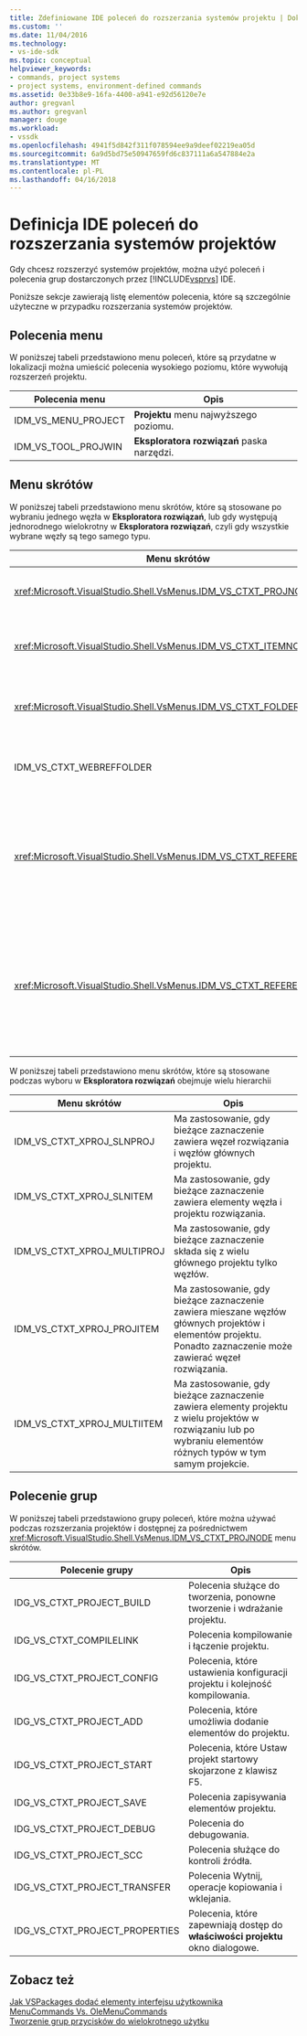 ```yaml
---
title: Zdefiniowane IDE poleceń do rozszerzania systemów projektu | Dokumentacja firmy Microsoft
ms.custom: ''
ms.date: 11/04/2016
ms.technology:
- vs-ide-sdk
ms.topic: conceptual
helpviewer_keywords:
- commands, project systems
- project systems, environment-defined commands
ms.assetid: 0e33b8e9-16fa-4400-a941-e92d56120e7e
author: gregvanl
ms.author: gregvanl
manager: douge
ms.workload:
- vssdk
ms.openlocfilehash: 4941f5d842f311f078594ee9a9deef02219ea05d
ms.sourcegitcommit: 6a9d5bd75e50947659fd6c837111a6a547884e2a
ms.translationtype: MT
ms.contentlocale: pl-PL
ms.lasthandoff: 04/16/2018
---
```

# <a name="ide-defined-commands-for-extending-project-systems"></a>Definicja IDE poleceń do rozszerzania systemów projektów
Gdy chcesz rozszerzyć systemów projektów, można użyć poleceń i polecenia grup dostarczonych przez [!INCLUDE[vsprvs](../../code-quality/includes/vsprvs_md.md)] IDE.  
  
 Poniższe sekcje zawierają listę elementów polecenia, które są szczególnie użyteczne w przypadku rozszerzania systemów projektów.  
  
## <a name="command-menus"></a>Polecenia menu  
 W poniższej tabeli przedstawiono menu poleceń, które są przydatne w lokalizacji można umieścić polecenia wysokiego poziomu, które wywołują rozszerzeń projektu.  
  
|Polecenia menu|Opis|  
|------------------|-----------------|  
|IDM_VS_MENU_PROJECT|**Projektu** menu najwyższego poziomu.|  
|IDM_VS_TOOL_PROJWIN|**Eksploratora rozwiązań** paska narzędzi.|  
  
## <a name="shortcut-menus"></a>Menu skrótów  
 W poniższej tabeli przedstawiono menu skrótów, które są stosowane po wybraniu jednego węzła w **Eksploratora rozwiązań**, lub gdy występują jednorodnego wielokrotny w **Eksploratora rozwiązań**, czyli gdy wszystkie wybrane węzły są tego samego typu.  
  
|Menu skrótów|Opis|  
|-------------------|-----------------|  
|<xref:Microsoft.VisualStudio.Shell.VsMenus.IDM_VS_CTXT_PROJNODE>|Stosuje się po wybraniu węzła projektu.|  
|<xref:Microsoft.VisualStudio.Shell.VsMenus.IDM_VS_CTXT_ITEMNODE>|Ma zastosowanie w przypadku wybrania pliku.|  
|<xref:Microsoft.VisualStudio.Shell.VsMenus.IDM_VS_CTXT_FOLDERNODE>|Ma zastosowanie w przypadku wybrania folderu.|  
|IDM_VS_CTXT_WEBREFFOLDER|Stosuje przy wybraniu folderu odwołania sieci Web.|  
|<xref:Microsoft.VisualStudio.Shell.VsMenus.IDM_VS_CTXT_REFERENCEROOT>|Ma zastosowanie w przypadku wybrania odwołań do węzła głównego o nazwie "Odwołuje się do".|  
|<xref:Microsoft.VisualStudio.Shell.VsMenus.IDM_VS_CTXT_REFERENCE>|Ma zastosowanie, gdy wybrano węzłów odwołania; należą do zestawu COM i tylko odwołania do projektu. Nie ma odwołań sieci Web.|  
  
 W poniższej tabeli przedstawiono menu skrótów, które są stosowane podczas wyboru w **Eksploratora rozwiązań** obejmuje wielu hierarchii  
  
|Menu skrótów|Opis|  
|-------------------|-----------------|  
|IDM_VS_CTXT_XPROJ_SLNPROJ|Ma zastosowanie, gdy bieżące zaznaczenie zawiera węzeł rozwiązania i węzłów głównych projektu.|  
|IDM_VS_CTXT_XPROJ_SLNITEM|Ma zastosowanie, gdy bieżące zaznaczenie zawiera elementy węzła i projektu rozwiązania.|  
|IDM_VS_CTXT_XPROJ_MULTIPROJ|Ma zastosowanie, gdy bieżące zaznaczenie składa się z wielu głównego projektu tylko węzłów.|  
|IDM_VS_CTXT_XPROJ_PROJITEM|Ma zastosowanie, gdy bieżące zaznaczenie zawiera mieszane węzłów głównych projektów i elementów projektu. Ponadto zaznaczenie może zawierać węzeł rozwiązania.|  
|IDM_VS_CTXT_XPROJ_MULTIITEM|Ma zastosowanie, gdy bieżące zaznaczenie zawiera elementy projektu z wielu projektów w rozwiązaniu lub po wybraniu elementów różnych typów w tym samym projekcie.|  
  
## <a name="command-groups"></a>Polecenie grup  
 W poniższej tabeli przedstawiono grupy poleceń, które można używać podczas rozszerzania projektów i dostępnej za pośrednictwem <xref:Microsoft.VisualStudio.Shell.VsMenus.IDM_VS_CTXT_PROJNODE> menu skrótów.  
  
|Polecenie grupy|Opis|  
|-------------------|-----------------|  
|IDG_VS_CTXT_PROJECT_BUILD|Polecenia służące do tworzenia, ponowne tworzenie i wdrażanie projektu.|  
|IDG_VS_CTXT_COMPILELINK|Polecenia kompilowanie i łączenie projektu.|  
|IDG_VS_CTXT_PROJECT_CONFIG|Polecenia, które ustawienia konfiguracji projektu i kolejność kompilowania.|  
|IDG_VS_CTXT_PROJECT_ADD|Polecenia, które umożliwia dodanie elementów do projektu.|  
|IDG_VS_CTXT_PROJECT_START|Polecenia, które Ustaw projekt startowy skojarzone z klawisz F5.|  
|IDG_VS_CTXT_PROJECT_SAVE|Polecenia zapisywania elementów projektu.|  
|IDG_VS_CTXT_PROJECT_DEBUG|Polecenia do debugowania.|  
|IDG_VS_CTXT_PROJECT_SCC|Polecenia służące do kontroli źródła.|  
|IDG_VS_CTXT_PROJECT_TRANSFER|Polecenia Wytnij, operacje kopiowania i wklejania.|  
|IDG_VS_CTXT_PROJECT_PROPERTIES|Polecenia, które zapewniają dostęp do **właściwości projektu** okno dialogowe.|  
  
## <a name="see-also"></a>Zobacz też  
 [Jak VSPackages dodać elementy interfejsu użytkownika](../../extensibility/internals/how-vspackages-add-user-interface-elements.md)   
 [MenuCommands Vs. OleMenuCommands](../../extensibility/menucommands-vs-olemenucommands.md)   
 [Tworzenie grup przycisków do wielokrotnego użytku](../../extensibility/creating-reusable-groups-of-buttons.md)